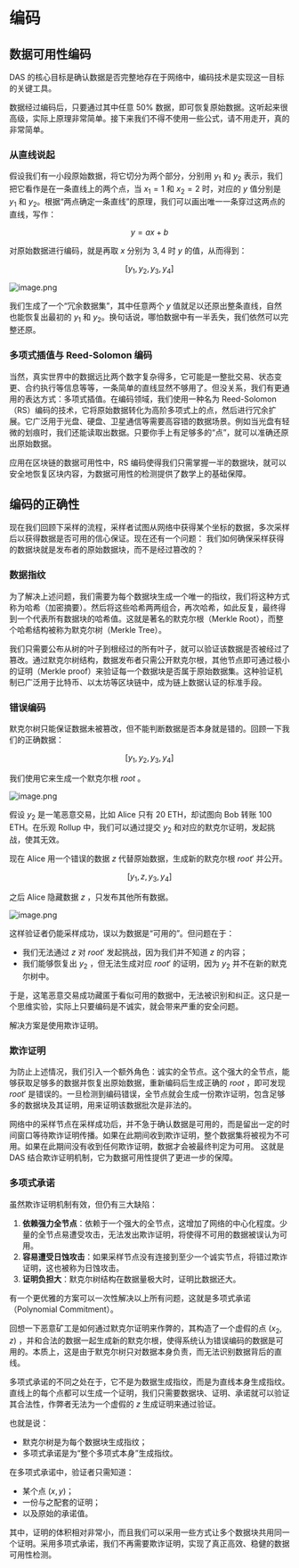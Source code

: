 # 编码

## 数据可用性编码

DAS 的核心目标是确认数据是否完整地存在于网络中，编码技术是实现这一目标的关键工具。

数据经过编码后，只要通过其中任意 50% 数据，即可恢复原始数据。这听起来很高级，实际上原理非常简单。接下来我们不得不使用一些公式，请不用走开，真的非常简单。

### 从直线说起

假设我们有一小段原始数据，将它切分为两个部分，分别用 $y_1$ 和 $y_2$ 表示，我们把它看作是在一条直线上的两个点，当 $x_1 = 1$ 和 $x_2 = 2$ 时，对应的 $y$ 值分别是 $y_1$ 和 $y_2$。根据“两点确定一条直线”的原理，我们可以画出唯一一条穿过这两点的直线，写作：

$$
y=ax+b
$$

对原始数据进行编码，就是再取 $x$ 分别为 $3,4$ 时 $y$ 的值，从而得到：

$$
[y_1,y_2,y_3,y_4]
$$

![image.png](/zh/line.png)

我们生成了一个“冗余数据集”，其中任意两个 $y$ 值就足以还原出整条直线，自然也能恢复出最初的 $y_1$ 和 $y_2$。换句话说，哪怕数据中有一半丢失，我们依然可以完整还原。

### 多项式插值与 Reed-Solomon 编码

当然，真实世界中的数据远比两个数字复杂得多，它可能是一整批交易、状态变更、合约执行等信息等等，一条简单的直线显然不够用了。但没关系，我们有更通用的表达方式：多项式插值。在编码领域，我们使用一种名为 Reed-Solomon（RS）编码的技术，它将原始数据转化为高阶多项式上的点，然后进行冗余扩展。它广泛用于光盘、硬盘、卫星通信等需要高容错的数据场景。例如当光盘有轻微的划痕时，我们还能读取出数据。只要你手上有足够多的“点”，就可以准确还原出原始数据。

应用在区块链的数据可用性中，RS 编码使得我们只需掌握一半的数据块，就可以安全地恢复区块内容，为数据可用性的检测提供了数学上的基础保障。

## 编码的正确性

现在我们回顾下采样的流程，采样者试图从网络中获得某个坐标的数据，多次采样后以获得数据是否可用的信心保证。现在还有一个问题： 我们如何确保采样获得的数据块就是发布者的原始数据块，而不是经过篡改的？

### 数据指纹

为了解决上述问题，我们需要为每个数据块生成一个唯一的指纹，我们将这种方式称为哈希（加密摘要）。然后将这些哈希两两组合，再次哈希，如此反复，最终得到一个代表所有数据块的哈希值。这就是著名的默克尔根（Merkle Root），而整个哈希结构被称为默克尔树（Merkle Tree）。

我们只需要公布从树的叶子到根经过的所有叶子，就可以验证该数据是否被经过了篡改。通过默克尔树结构，数据发布者只需公开默克尔根，其他节点即可通过极小的证明（Merkle proof）来验证每一个数据块是否属于原始数据集。这种验证机制已广泛用于比特币、以太坊等区块链中，成为链上数据认证的标准手段。

### 错误编码

默克尔树只能保证数据未被篡改，但不能判断数据是否本身就是错的。回顾一下我们的正确数据：

$$
[y_1,y_2,y_3,y_4]
$$

我们使用它来生成一个默克尔根 $root$ 。

![image.png](/zh/merkle-tree.png)

假设 $y_2$ 是一笔恶意交易，比如 Alice 只有 20 ETH，却试图向 Bob 转账 100 ETH。在乐观 Rollup 中，我们可以通过提交 $y_2$ 和对应的默克尔证明，发起挑战，使其无效。

现在 Alice 用一个错误的数据 $z$ 代替原始数据，生成新的默克尔根 $root'$ 并公开。

$$
[y_1,z,y_3,y_4]
$$

之后 Alice 隐藏数据 $z$ ，只发布其他所有数据。

![image.png](/zh/merkle-tree-fraud.png)

这样验证者仍能采样成功，误以为数据是“可用的”。但问题在于：

- 我们无法通过 $z$ 对 $root'$ 发起挑战，因为我们并不知道 $z$ 的内容；
- 我们能够恢复出 $y_2$ ，但无法生成对应 $root'$ 的证明，因为 $y_2$ 并不在新的默克尔树中。

于是，这笔恶意交易成功藏匿于看似可用的数据中，无法被识别和纠正。这只是一个思维实验，实际上只要编码是不诚实，就会带来严重的安全问题。

解决方案是使用欺诈证明。

### 欺诈证明

为防止上述情况，我们引入一个额外角色：诚实的全节点。这个强大的全节点，能够获取足够多的数据并恢复出原始数据，重新编码后生成正确的 $root$ ，即可发现 $root'$ 是错误的。一旦检测到编码错误，全节点就会生成一份欺诈证明，包含足够多的数据块及其证明，用来证明该数据批次是非法的。

网络中的采样节点在采样成功后，并不急于确认数据是可用的，而是留出一定的时间窗口等待欺诈证明传播。如果在此期间收到欺诈证明，整个数据集将被视为不可用。如果在此期间没有收到任何欺诈证明，数据才会被最终判定为可用。
这就是 DAS 结合欺诈证明机制，它为数据可用性提供了更进一步的保障。

### 多项式承诺

虽然欺诈证明机制有效，但仍有三大缺陷：

1. **依赖强力全节点**：依赖于一个强大的全节点，这增加了网络的中心化程度。少量的全节点易遭受攻击，无法发出欺诈证明，将使得不可用的数据被误认为可用。
2. **容易遭受日蚀攻击**：如果采样节点没有连接到至少一个诚实节点，将错过欺诈证明，这也被称为日蚀攻击。
3. **证明负担大**：默克尔树结构在数据量极大时，证明比数据还大。

有一个更优雅的方案可以一次性解决以上所有问题，这就是多项式承诺（Polynomial Commitment）。

回想一下恶意矿工是如何通过默克尔证明来作弊的，其构造了一个虚假的点 $(x_2, z)$ ，并和合法的数据一起生成新的默克尔根，使得系统认为错误编码的数据是可用的。本质上，这是由于默克尔树只对数据本身负责，而无法识别数据背后的直线。

多项式承诺的不同之处在于，它不是为数据生成指纹，而是为直线本身生成指纹。直线上的每个点都可以生成一个证明，我们只需要数据块、证明、承诺就可以验证其合法性，作弊者无法为一个虚假的 $z$ 生成证明来通过验证。

也就是说：

- 默克尔树是为每个数据块生成指纹；
- 多项式承诺是为“整个多项式本身”生成指纹。

在多项式承诺中，验证者只需知道：

- 某个点 $(x, y)$；
- 一份与之配套的证明；
- 以及原始的承诺值。

其中，证明的体积相对非常小，而且我们可以采用一些方式让多个数据块共用同一个证明。采用多项式承诺，我们不再需要欺诈证明，实现了真正高效、稳健的数据可用性检测。